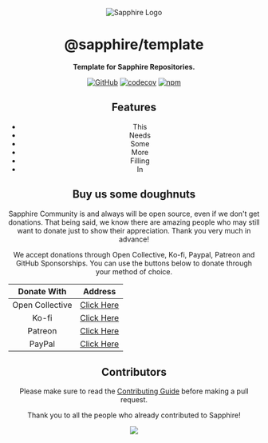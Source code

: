 <div align="center">

![Sapphire Logo](https://raw.githubusercontent.com/OverWolfDev/assets/main/banners/SapphireCommunity.png)

# @sapphire/template

**Template for Sapphire Repositories.**

[![GitHub](https://img.shields.io/github/license/OverWolfDev/sapphire-template)](https://github.com/OverWolfDev/sapphire-template/blob/main/LICENSE.md)
[![codecov](https://codecov.io/gh/OverWolfDev/sapphire-template/branch/main/graph/badge.svg?token=0MSAyoZNxz)](https://codecov.io/gh/OverWolfDev/sapphire-template)
[![npm](https://img.shields.io/npm/v/@sapphire/template?color=crimson&logo=npm&style=flat-square)](https://www.npmjs.com/package/@sapphire/template)

## Features

-   This
-   Needs
-   Some
-   More
-   Filling
-   In

## Buy us some doughnuts

Sapphire Community is and always will be open source, even if we don't get donations. That being said, we know there are amazing people who may still want to donate just to show their appreciation. Thank you very much in advance!

We accept donations through Open Collective, Ko-fi, Paypal, Patreon and GitHub Sponsorships. You can use the buttons below to donate through your method of choice.

|   Donate With   |                       Address                       |
| :-------------: | :-------------------------------------------------: |
| Open Collective | [Click Here](https://sapphirejs.dev/opencollective) |
|      Ko-fi      |      [Click Here](https://sapphirejs.dev/kofi)      |
|     Patreon     |    [Click Here](https://sapphirejs.dev/patreon)     |
|     PayPal      |     [Click Here](https://sapphirejs.dev/paypal)     |

## Contributors

Please make sure to read the [Contributing Guide][contributing] before making a pull request.

Thank you to all the people who already contributed to Sapphire!

<a href="https://github.com/OverWolfDev/sapphire-template/graphs/contributors">
  <img src="https://contrib.rocks/image?repo=OverWolfDev/sapphire-template" />
</a>

[contributing]: https://github.com/OverWolfDev/.github/blob/main/.github/CONTRIBUTING.md
